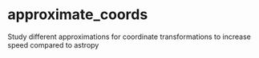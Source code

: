 # approximate_coords
Study different approximations for coordinate transformations to increase speed compared to astropy
